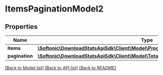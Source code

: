 # ItemsPaginationModel2

## Properties
Name | Type | Description | Notes
------------ | ------------- | ------------- | -------------
**items** | [**\Softonic\DownloadStatsApiSdk\Client\Model\Program[]**](Program.md) |  | [optional] 
**pagination** | [**\Softonic\DownloadStatsApiSdk\Client\Model\TotalItemsPagePerPageTotalPagesNextModel**](TotalItemsPagePerPageTotalPagesNextModel.md) |  | [optional] 

[[Back to Model list]](../../README.md#documentation-for-models) [[Back to API list]](../../README.md#documentation-for-api-endpoints) [[Back to README]](../../README.md)


